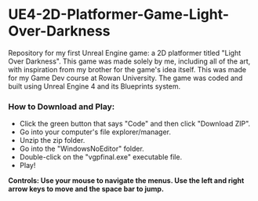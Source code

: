 # UE4-2D-Platformer-Game-Light-Over-Darkness
Repository for my first Unreal Engine game: a 2D platformer titled "Light Over Darkness". This game was made solely by me, including all of the art, with inspiration from my brother for the game's idea itself. This was made for my Game Dev course at Rowan University. The game was coded and built using Unreal Engine 4 and its Blueprints system.

### How to Download and Play:
- Click the green button that says "Code" and then click "Download ZIP".
- Go into your computer's file explorer/manager.
- Unzip the zip folder.
- Go into the "WindowsNoEditor" folder.
- Double-click on the "vgpfinal.exe" executable file.
- Play!

**Controls: Use your mouse to navigate the menus. Use the left and right arrow keys to move and the space bar to jump.**
